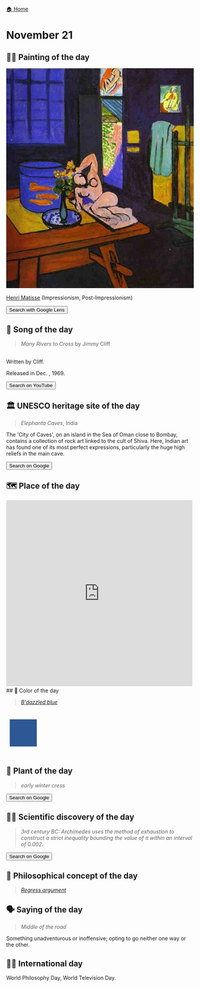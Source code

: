 
[🏠 Home](../../index.md)

# November 21

## 🧑‍🎨 Painting of the day

<img width="600" src="../img/Henri_Matisse_7.jpg">

[Henri Matisse](http://en.wikipedia.org/wiki/Henri_Matisse) (Impressionism, Post-Impressionism)

<button class="btn btn-success"
onclick=" window.open('https://lens.google.com/uploadbyurl?url=https://iretes.github.io/one-a-day/data/img/Henri_Matisse_7.jpg','_blank')">
Search with Google Lens
</button>

## 🎼 Song of the day

> *Many Rivers to Cross*
by Jimmy Cliff

<br />Written by Cliff.

Released in Dec. , 1969.

<button class="btn btn-success"
onclick=" window.open('http://www.youtube.com/search?q=Many Rivers to Cross by Jimmy Cliff','_blank')">
Search on YouTube
</button>

## 🏛️ UNESCO heritage site of the day

> *Elephanta Caves*, India

<p>The 'City of Caves', on an island in the Sea of Oman close to Bombay, contains a collection of rock art linked to the cult of Shiva. Here, Indian art has found one of its most perfect expressions, particularly the huge high reliefs in the main cave.</p>

<button class="btn btn-success"
onclick=" window.open('http://www.google.com/search?q=Elephanta Caves','_blank')">
Search on Google
</button>

## 🗺️ Place of the day

<iframe
src="https://www.mapcrunch.com"
name="mapcrunch"
width="500"
height="500"
allowTransparency="true"
scrolling="no"
frameborder="0"
>
</iframe>
## 🎨 Color of the day

> *[B'dazzled blue](https://en.wikipedia.org/wiki/Sapphire_(color)#B&#39;dazzled_blue)*

<div style="color:#2E5894; font-size: 100px;">&#9632;</div>

## 🌿 Plant of the day

> *early winter cress*

<button class="btn btn-success"
onclick=" window.open('http://www.google.com/search?q=early winter cress','_blank')">
Search on Google
</button>

## 🧑‍🔬 Scientific discovery of the day

> *3rd century BC: Archimedes uses the method of exhaustion to construct a strict inequality bounding the value of π within an interval of 0.002.*

<button class="btn btn-success"
onclick=" window.open('http://www.google.com/search?q=3rd century BC: Archimedes uses the method of exhaustion to construct a strict inequality bounding the value of π within an interval of 0.002.','_blank')">
Search on Google
</button>

## 💭 Philosophical concept of the day

> *[Regress argument](https://en.wikipedia.org/wiki/Regress_argument)*

## 🗣️ Saying of the day

> *Middle of the road*

Something unadventurous or inoffensive; opting to go neither one way or the other.

## 🏳️‍🌈 International day

World Philosophy Day, World Television Day.